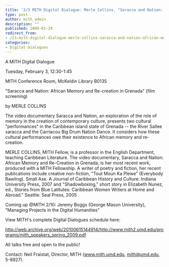 ```yaml
---
title: '2/3 MITH Digital Dialogue: Merle Collins, "Saracca and Nation: African Memory and Re-creation in Grenada" (film screening)'
type: post
author: mith_admin
description: ""
published: 2009-01-29
redirect_from: 
- /23-mith-digital-dialogue-merle-collins-saracca-and-nation-african-memory-and-re-creation-in-grenada-film-screening/
categories:
- Digital Dialogues
---
```

A MITH Digital Dialogue

Tuesday, February 3, 12:30-1:45

MITH Conference Room, McKeldin Library B0135

"Saracca and Nation: African Memory and Re-creation in Grenada" (film screening)

by MERLE COLLINS

The video documentary Saracca and Nation, an exploration of the role of memory in the creation of contemporary culture, presents two cultural "performances" in the Caribbean island state of Grenada -- the River Sallee saracca and the Carriacou Big Drum Nation Dance. It considers how these cultural performances owe their existence to African memory and re-creation.

MERLE COLLINS, MITH Fellow, is a professor in the English Department, teaching Caribbean Literature. The video documentary, Saracca and Nation: African Memory and Re-Creation in Grenada, is her most recent work, produced with a MITH Fellowship. A writer of poetry and fiction, her recent publications include creative non-fiction, "Tout Moun Ka Plewe" (Everybody Bawling). Small Axe. A Journal of Caribbean History and Culture. Indiana University Press, 2007 and "Shadowboxing," short story in Elizabeth Nunez, ed., Stories from Blue Latitutes: Caribbean Women Writers at Home and Abroad." Seattle: Seal Press, 2005

Coming up @MITH 2/10: Jeremy Boggs (George Mason University), "Managing Projects in the Digital Humanities"

View MITH's complete Digital Dialogues schedule here:

http://web.archive.org/web/20100615144914/http://www.mith2.umd.edu/programs/mith_speakers_spring_2009.pdf

All talks free and open to the public!

Contact: Neil Fraistat, Director, MITH (www.mith.umd.edu, mith@umd.edu, 5-8927).
